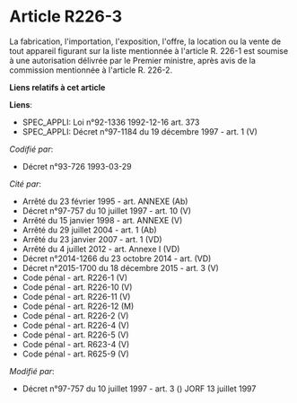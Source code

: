 # Article R226-3

La fabrication, l'importation, l'exposition, l'offre, la location ou la vente de tout appareil figurant sur la liste
mentionnée à l'article R. 226-1 est soumise à une autorisation délivrée par le Premier ministre, après avis de la commission
mentionnée à l'article R. 226-2.

**Liens relatifs à cet article**

**Liens**:

  - SPEC_APPLI: Loi n°92-1336 1992-12-16 art. 373
  - SPEC_APPLI: Décret n°97-1184 du 19 décembre 1997 - art. 1 (V)

_Codifié par_:

  - Décret n°93-726 1993-03-29

_Cité par_:

  - Arrêté du 23 février 1995 - art. ANNEXE (Ab)
  - Décret n°97-757 du 10 juillet 1997 - art. 10 (V)
  - Arrêté du 15 janvier 1998 - art. ANNEXE (V)
  - Arrêté du 29 juillet 2004 - art. 1 (Ab)
  - Arrêté du 23 janvier 2007 - art. 1 (VD)
  - Arrêté du 4 juillet 2012 - art. Annexe I (VD)
  - Décret n°2014-1266 du 23 octobre 2014 - art. (VD)
  - Décret n°2015-1700 du 18 décembre 2015 - art. 3 (V)
  - Code pénal - art. R226-1 (V)
  - Code pénal - art. R226-10 (V)
  - Code pénal - art. R226-11 (V)
  - Code pénal - art. R226-12 (M)
  - Code pénal - art. R226-2 (V)
  - Code pénal - art. R226-4 (V)
  - Code pénal - art. R226-5 (V)
  - Code pénal - art. R623-4 (V)
  - Code pénal - art. R625-9 (V)

_Modifié par_:

  - Décret n°97-757 du 10 juillet 1997 - art. 3 () JORF 13 juillet 1997
